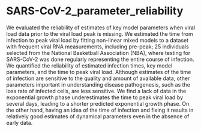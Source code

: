 # SARS-CoV-2_parameter_reliability

We evaluated the reliability of estimates of key model parameters when viral load data prior to the viral load peak is missing. We estimated the time from infection to peak viral load by fitting non-linear mixed models to a dataset with frequent viral RNA measurements, including pre-peak; 25 individuals selected from the National Basketball Association (NBA), where testing for SARS-CoV-2 was done regularly representing the entire course of infection. We quantified the reliability of estimated infection times, key model parameters, and the time to peak viral load. Although estimates of the time of infection are sensitive to the quality and amount of available data, other parameters important in understanding disease pathogenesis, such as the loss rate of infected cells, are less sensitive. We find a lack of data in the exponential growth phase underestimates the time to peak viral load by several days, leading to a shorter predicted exponential growth phase. On the other hand, having an idea of the time of infection and fixing it results in relatively good estimates of dynamical parameters even in the absence of early data. 
